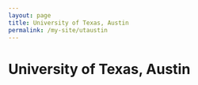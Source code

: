 ```yaml
---
layout: page
title: University of Texas, Austin
permalink: /my-site/utaustin
---
```

# University of Texas, Austin
